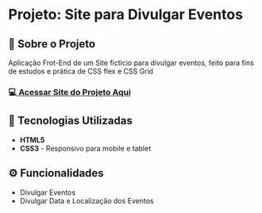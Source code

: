 <!-- # <h1 align="center">Site de divulgação de eventos desenvolvida para treinar CSS grid e Flexbox, responsivo para todas as telas.</h1>
<br>
<h3 align="start">link do site</h3>

<a>https://deangelleses.github.io/site_de_eventos-Flex_box-Grid/</a>
<br>
## 🚀 Tecnologias
<div>
  <img src="https://img.shields.io/badge/HTML-239120?style=for-the-badge&logo=html5&logoColor=white">
  <img src="https://img.shields.io/badge/CSS-239120?&style=for-the-badge&logo=css3&logoColor=white">
</div>
<!-- ## Tecnologias utilizadas durante o curso
 -->
<!-- ## Tecnologias utilizadas no projeto
* HTML
* CSS -->
<!--
<br>
<h3 align="center">Tela para desktop</h3>
<div align="center">
  <img src="https://github.com/DeangellesES/site_de_eventos-Flex_box-Grid/blob/main/tela%20desktop.png" width="800">
</div>
<br>
<h3 align="center">Tela para tablet</h3>
<div align="center">
  <img src="https://github.com/DeangellesES/site_de_eventos-Flex_box-Grid/blob/main/tela%20tablet.png" width="600">
</div>
<br>
<h3 align="center">Tela para mobile</h3>
<div align="center">
  <img src="https://github.com/DeangellesES/site_de_eventos-Flex_box-Grid/blob/main/tela%20mobile.png" width="300">
</div>
-->

<h1>Projeto: Site para Divulgar Eventos</h1>

<h2>📌 Sobre o Projeto</h2>
<p>Aplicação Frot-End de um Site ficticio para divulgar eventos, feito para fins de estudos e prática de CSS flex e CSS Grid</p>

<h3>💻<a href="https://deangelleses.github.io/site_de_eventos-Flex_box-Grid/" target="_blank"> Acessar Site do Projeto Aqui</a></h3>

<h2>🚀 Tecnologias Utilizadas</h2>
<ul>
  <li><b>HTML5</b></li>
  <li><b>CSS3</b> - Responsivo para mobile e tablet</li>
</ul>

<h2>⚙️ Funcionalidades</h2>
<ul>
  <li>Divulgar Eventos</li>
  <li>Divulgar Data e Localização dos Eventos</li>
</ul>

